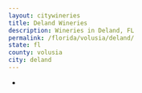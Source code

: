 ```yaml
---
layout: citywineries
title: Deland Wineries
description: Wineries in Deland, FL
permalink: /florida/volusia/deland/
state: fl
county: volusia
city: deland
---
```

-
